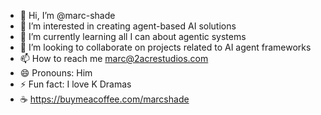 - 👋 Hi, I’m @marc-shade
- 👀 I’m interested in creating agent-based AI solutions
- 🌱 I’m currently learning all I can about agentic systems
- 💞️ I’m looking to collaborate on projects related to AI agent frameworks
- 📫 How to reach me marc@2acrestudios.com
- 😄 Pronouns: Him
- ⚡ Fun fact: I love K Dramas
- ☕️ <a href="https://buymeacoffee.com/marcshade">https://buymeacoffee.com/marcshade</a>

<!---
marc-shade/marc-shade is a ✨ special ✨ repository because its `README.md` (this file) appears on your GitHub profile.
You can click the Preview link to take a look at your changes.
--->
